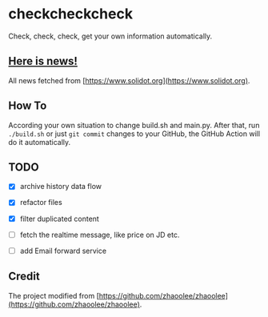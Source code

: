 # checkcheckcheck

Check, check, check, get your own information automatically.


## [Here is news!](https://github.com/i0Ek3/checkcheckcheck/blob/master/news.md)

All news fetched from [https://www.solidot.org](https://www.solidot.org).


## How To

According your own situation to change build.sh and main.py. After that, run `./build.sh` or just `git commit` changes to your GitHub, the GitHub Action will do it automatically.

## TODO

- [x] archive history data flow
- [x] refactor files
- [x] filter duplicated content
- [ ] fetch the realtime message, like price on JD etc.
- [ ] add Email forward service


## Credit

The project modified from [https://github.com/zhaoolee/zhaoolee](https://github.com/zhaoolee/zhaoolee).

